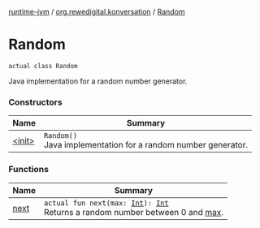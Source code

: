 [runtime-jvm](../../index.md) / [org.rewedigital.konversation](../index.md) / [Random](./index.md)

# Random

`actual class Random`

Java implementation for a random number generator.

### Constructors

| Name | Summary |
|---|---|
| [&lt;init&gt;](-init-.md) | `Random()`<br>Java implementation for a random number generator. |

### Functions

| Name | Summary |
|---|---|
| [next](next.md) | `actual fun next(max: `[`Int`](https://kotlinlang.org/api/latest/jvm/stdlib/kotlin/-int/index.html)`): `[`Int`](https://kotlinlang.org/api/latest/jvm/stdlib/kotlin/-int/index.html)<br>Returns a random number between 0 and [max](https://github.com/rewe-digital-incubator/konversation/blob/master/docs/shared/org.rewedigital.konversation/-random/next/max.md). |
